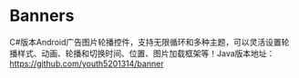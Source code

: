 # Banners
C#版本Android广告图片轮播控件，支持无限循环和多种主题，可以灵活设置轮播样式、动画、轮播和切换时间、位置、图片加载框架等！Java版本地址：https://github.com/youth5201314/banner
